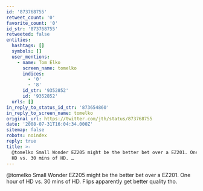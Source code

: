 ```yaml
---
id: '873768755'
retweet_count: '0'
favorite_count: '0'
id_str: '873768755'
retweeted: false
entities:
  hashtags: []
  symbols: []
  user_mentions:
    - name: Tom Elko
      screen_name: tomelko
      indices:
        - '0'
        - '8'
      id_str: '9352852'
      id: '9352852'
  urls: []
in_reply_to_status_id_str: '873654860'
in_reply_to_screen_name: tomelko
original_url: https://twitter.com/jth/status/873768755
date: '2008-07-31T16:04:34.000Z'
sitemap: false
robots: noindex
reply: true
title: >-
  @tomelko Small Wonder EZ205 might be the better bet over a EZ201. One hour of
  HD vs. 30 mins of HD. …
---
```


@tomelko Small Wonder EZ205 might be the better bet over a EZ201. One hour of HD vs. 30 mins of HD. Flips apparently get better quality tho.